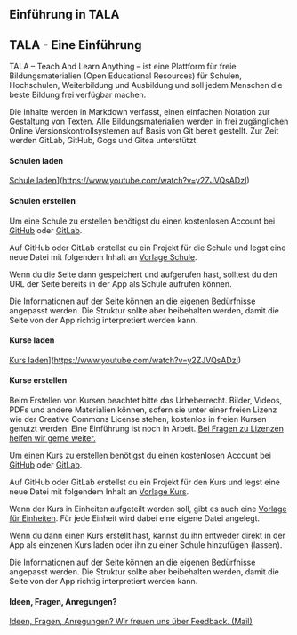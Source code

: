 Einführung in TALA
---
## TALA - Eine Einführung


TALA – Teach And Learn Anything – ist eine Plattform für freie Bildungsmaterialien (Open Educational Resources) für Schulen, Hochschulen, Weiterbildung und Ausbildung und soll jedem Menschen die beste Bildung frei verfügbar machen.

Die Inhalte werden in Markdown verfasst, einen einfachen Notation zur Gestaltung von Texten. Alle Bildungsmaterialien werden in frei zugänglichen Online Versionskontrollsystemen auf Basis von Git bereit gestellt. Zur Zeit werden GitLab, GitHub, Gogs und Gitea unterstützt.

#### Schulen laden

[Schule laden](https://img.youtube.com/vi/y2ZJVQsADzI/maxresdefault.jpg)](https://www.youtube.com/watch?v=y2ZJVQsADzI)

#### Schulen erstellen

Um eine Schule zu erstellen benötigst du einen kostenlosen Account bei [GitHub](https://github.com) oder [GitLab](https://about.gitlab.com).

Auf GitHub oder GitLab erstellst du ein Projekt für die Schule und legst eine neue Datei mit folgendem Inhalt an [Vorlage Schule](https://raw.githubusercontent.com/axel-klinger/tala-tutorial/master/template-schule.md).

Wenn du die Seite dann gespeichert und aufgerufen hast, solltest du den URL der Seite bereits in der App als Schule aufrufen können.

Die Informationen auf der Seite können an die eigenen Bedürfnisse angepasst werden. Die Struktur sollte aber beibehalten werden, damit die Seite von der App richtig interpretiert werden kann.


#### Kurse laden

[Kurs laden](https://img.youtube.com/vi/y2ZJVQsADzI/maxresdefault.jpg)](https://www.youtube.com/watch?v=y2ZJVQsADzI)

#### Kurse erstellen

Beim Erstellen von Kursen beachtet bitte das Urheberrecht. Bilder, Videos, PDFs und andere Materialien können, sofern sie unter einer freien Lizenz wie der Creative Commons License stehen, kostenlos in freien Kursen genutzt werden. Eine Einführung ist noch in Arbeit. <a href="mailto:teach.and.learn.anything@gmail.com?subject=Frage zu Lizenzen&body=Hi, ich habe eine Frage zu Lizenzen? Viele Grüße, XY">Bei Fragen zu Lizenzen helfen wir gerne weiter.</a>

Um einen Kurs zu erstellen benötigst du einen kostenlosen Account bei [GitHub](https://github.com) oder [GitLab](https://about.gitlab.com).

Auf GitHub oder GitLab erstellst du ein Projekt für den Kurs und legst eine neue Datei mit folgendem Inhalt an [Vorlage Kurs](https://raw.githubusercontent.com/axel-klinger/tala-tutorial/master/template-kurs.md).

Wenn der Kurs in Einheiten aufgeteilt werden soll, gibt es auch eine [Vorlage für Einheiten](https://raw.githubusercontent.com/axel-klinger/tala-tutorial/master/template-kurs.md). Für jede Einheit wird dabei eine eigene Datei angelegt.

Wenn du dann einen Kurs erstellt hast, kannst du ihn entweder direkt in der App als einzenen Kurs laden oder ihn zu einer Schule hinzufügen (lassen).

Die Informationen auf der Seite können an die eigenen Bedürfnisse angepasst werden. Die Struktur sollte aber beibehalten werden, damit die Seite von der App richtig interpretiert werden kann.

#### Ideen, Fragen, Anregungen?

<a href="mailto:teach.and.learn.anything@gmail.com?subject=Feedback zu  TALA">Ideen, Fragen, Anregungen? Wir freuen uns über Feedback. (Mail)</a>
